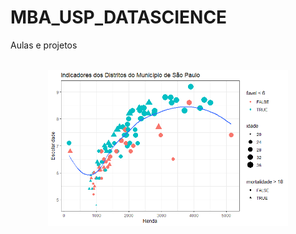# MBA_USP_DATASCIENCE
Aulas e projetos 
<div  align="center"> 
  <div style="display: inline_block"><br>
    <img align="center" height="250" alt="coding-time" src="graf de disp perfil edit escolaridade e renda.png">
